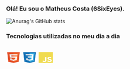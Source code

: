 <h3> Olá! Eu sou o Matheus Costa (6SixEyes). </h3>

  ![Anurag's GitHub stats](https://github-readme-stats.vercel.app/api?username=6SixEyes&show_icons=true&theme=cobalt)

<h3> Tecnologias utilizadas no meu dia a dia </h3>
<div style="display: inline_block"></br>
  <img align="center" alt="6-HTML" height="30" width="40" src="https://raw.githubusercontent.com/devicons/devicon/master/icons/html5/html5-original.svg">
  <img align="center" alt="6-CSS" height="30" width="40" src="https://raw.githubusercontent.com/devicons/devicon/master/icons/css3/css3-original.svg">
  <img align="center" alt="6-Js" height="30" width="40" src="https://raw.githubusercontent.com/devicons/devicon/master/icons/javascript/javascript-plain.svg">

</div>
